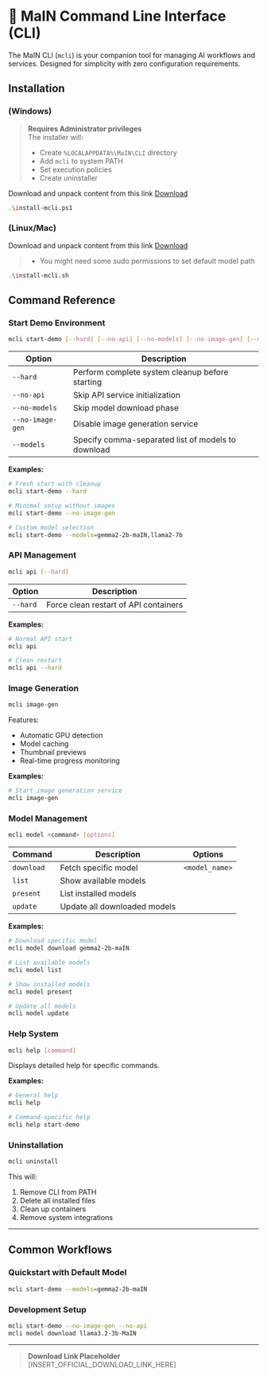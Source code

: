 
# 🔧 MaIN Command Line Interface (CLI)

The MaIN CLI (`mcli`) is your companion tool for managing AI workflows and services. Designed for simplicity with zero configuration requirements.

## Installation

### (Windows)
> **Requires Administrator privileges**  
> The installer will:
> - Create `%LOCALAPPDATA%\MaIN\CLI` directory
> - Add `mcli` to system PATH
> - Set execution policies
> - Create uninstaller

Download and unpack content from this link [Download](https://1drv.ms/u/s!AnWkWN8pJdeNbUh2DLynE6j1PvA?e=kfIlty)

```bash
.\install-mcli.ps1
```

### (Linux/Mac)
Download and unpack content from this link [Download](https://1drv.ms/u/s!AnWkWN8pJdeNc680-yrcANf9a-Y?e=YLnv4b)
> - You might need some sudo permissions to set default model path

```bash
.\install-mcli.sh
```

## Command Reference

### Start Demo Environment

```bash
mcli start-demo [--hard] [--no-api] [--no-models] [--no-image-gen] [--models=MODEL1,MODEL2]
```

| Option          | Description                                      |
|-----------------|--------------------------------------------------|
| `--hard`        | Perform complete system cleanup before starting  |
| `--no-api`      | Skip API service initialization                 |
| `--no-models`   | Skip model download phase                       |
| `--no-image-gen`| Disable image generation service                |
| `--models`      | Specify comma-separated list of models to download |

**Examples:**
```bash
# Fresh start with cleanup
mcli start-demo --hard

# Minimal setup without images
mcli start-demo --no-image-gen

# Custom model selection
mcli start-demo --models=gemma2-2b-maIN,llama2-7b
```

### API Management

```bash
mcli api [--hard]
```

| Option  | Description                              |
|---------|------------------------------------------|
| `--hard`| Force clean restart of API containers    |

**Examples:**
```bash
# Normal API start
mcli api

# Clean restart
mcli api --hard
```

### Image Generation

```bash
mcli image-gen
```

Features:
- Automatic GPU detection
- Model caching
- Thumbnail previews
- Real-time progress monitoring

**Examples:**
```bash
# Start image generation service
mcli image-gen
```

### Model Management

```bash
mcli model <command> [options]
```

| Command       | Description                          | Options                     |
|---------------|--------------------------------------|-----------------------------|
| `download`    | Fetch specific model                 | `<model_name>`              |
| `list`        | Show available models                |                             |
| `present`     | List installed models                |                             |
| `update`      | Update all downloaded models         |                             |

**Examples:**
```bash
# Download specific model
mcli model download gemma2-2b-maIN

# List available models
mcli model list

# Show installed models
mcli model present

# Update all models
mcli model update
```

### Help System

```bash
mcli help [command]
```

Displays detailed help for specific commands.

**Examples:**
```bash
# General help
mcli help

# Command-specific help
mcli help start-demo
```

### Uninstallation

```bash
mcli uninstall
```

This will:
1. Remove CLI from PATH
2. Delete all installed files
3. Clean up containers
4. Remove system integrations

---

## Common Workflows

### Quickstart with Default Model
```bash
mcli start-demo --models=gemma2-2b-maIN
```

### Development Setup
```bash
mcli start-demo --no-image-gen --no-api
mcli model download llama3.2-3b-MaIN
```

---

> **Download Link Placeholder**  
> [INSERT_OFFICIAL_DOWNLOAD_LINK_HERE]
```
